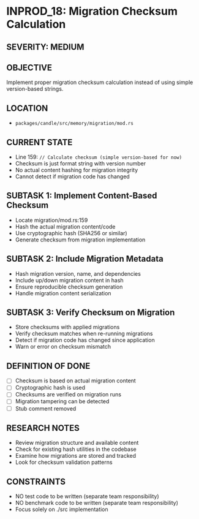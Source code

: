 # INPROD_18: Migration Checksum Calculation

## SEVERITY: MEDIUM

## OBJECTIVE
Implement proper migration checksum calculation instead of using simple version-based strings.

## LOCATION
- `packages/candle/src/memory/migration/mod.rs`

## CURRENT STATE
- Line 159: `// Calculate checksum (simple version-based for now)`
- Checksum is just format string with version number
- No actual content hashing for migration integrity
- Cannot detect if migration code has changed

## SUBTASK 1: Implement Content-Based Checksum
- Locate migration/mod.rs:159
- Hash the actual migration content/code
- Use cryptographic hash (SHA256 or similar)
- Generate checksum from migration implementation

## SUBTASK 2: Include Migration Metadata
- Hash migration version, name, and dependencies
- Include up/down migration content in hash
- Ensure reproducible checksum generation
- Handle migration content serialization

## SUBTASK 3: Verify Checksum on Migration
- Store checksums with applied migrations
- Verify checksum matches when re-running migrations
- Detect if migration code has changed since application
- Warn or error on checksum mismatch

## DEFINITION OF DONE
- [ ] Checksum is based on actual migration content
- [ ] Cryptographic hash is used
- [ ] Checksums are verified on migration runs
- [ ] Migration tampering can be detected
- [ ] Stub comment removed

## RESEARCH NOTES
- Review migration structure and available content
- Check for existing hash utilities in the codebase
- Examine how migrations are stored and tracked
- Look for checksum validation patterns

## CONSTRAINTS
- NO test code to be written (separate team responsibility)
- NO benchmark code to be written (separate team responsibility)
- Focus solely on ./src implementation
